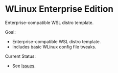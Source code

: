 # WLinux Enterprise Edition

Enterprise-compatible WSL distro template.

Goal:

- Enterprise-compatible WSL distro template.
- Includes basic WLinux config file tweaks.

Current Status:

- See [Issues](https://github.com/WhitewaterFoundry/WLE/issues).
